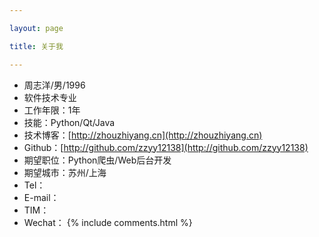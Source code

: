 ```yaml
---

layout: page

title: 关于我 

---
```

 - 周志洋/男/1996 
 - 软件技术专业
 - 工作年限：1年
 - 技能：Python/Qt/Java
 - 技术博客：[http://zhouzhiyang.cn](http://zhouzhiyang.cn)
 - Github：[http://github.com/zzyy12138](http://github.com/zzyy12138)
 - 期望职位：Python爬虫/Web后台开发
 - 期望城市：苏州/上海
 - Tel：
 - E-mail：
 - TIM：
 - Wechat：
{% include comments.html %}
